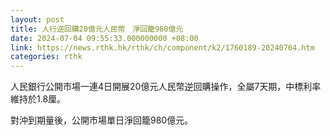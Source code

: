 ```yaml
---
layout: post
title: 人行逆回購20億元人民幣　淨回籠980億元
date: 2024-07-04 09:55:33.000000000 +08:00
link: https://news.rthk.hk/rthk/ch/component/k2/1760189-20240704.htm
categories: rthk
---
```


人民銀行公開市場一連4日開展20億元人民幣逆回購操作，全屬7天期，中標利率維持於1.8厘。

對沖到期量後，公開市場單日淨回籠980億元。
